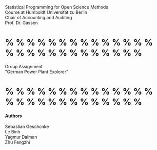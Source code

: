 Statistical Programming for Open Science Methods  
Course at Humboldt Universität zu Berlin  
Chair of Accounting and Auditing  
Prof. Dr. Gassen  


# % % % % % % % % % % % % % % % % % % % % % % % % % % %
Group Assignment  
"German Power Plant Explorer"  


# % % % % % % % % % % % % % % % % % % % % % % % % % % %
#### Authors ####  
Sebastian Geschonke  
Le Binh  
Yagmur Dalman  
Zhu Fengzhi  


